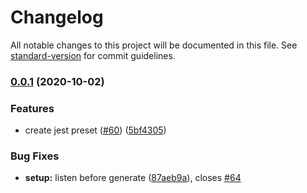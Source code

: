 # Changelog

All notable changes to this project will be documented in this file. See [standard-version](https://github.com/conventional-changelog/standard-version) for commit guidelines.

### [0.0.1](https://github.com/nuxt-community/module-test-utils/compare/v2.0.0-3...v0.0.1) (2020-10-02)


### Features

* create jest preset ([#60](https://github.com/nuxt-community/module-test-utils/issues/60)) ([5bf4305](https://github.com/nuxt-community/module-test-utils/commit/5bf4305d2807257bb85ffeae36c23b0089ee36ee))


### Bug Fixes

* **setup:** listen before generate ([87aeb9a](https://github.com/nuxt-community/module-test-utils/commit/87aeb9a60abf372519db45faee87f5565415bf8c)), closes [#64](https://github.com/nuxt-community/module-test-utils/issues/64)
